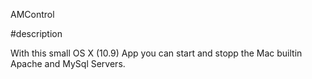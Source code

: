 AMControl

#description

With this small OS X (10.9) App you can start and stopp the Mac builtin Apache and MySql Servers.